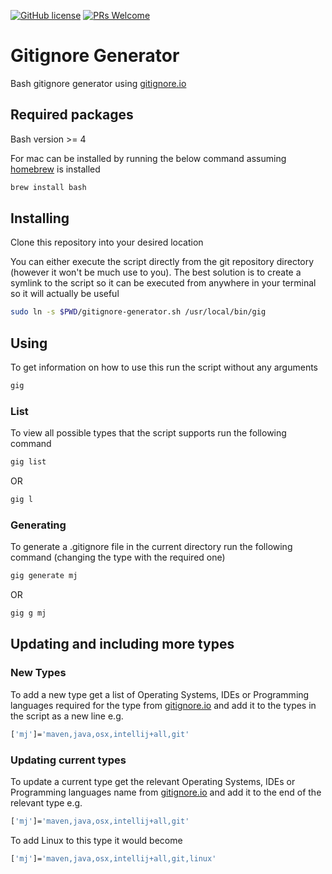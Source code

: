 [![GitHub license](https://img.shields.io/github/license/Naereen/StrapDown.js.svg)](https://github.com/Naereen/StrapDown.js/blob/master/LICENSE) [![PRs Welcome](https://img.shields.io/badge/PRs-welcome-brightgreen.svg?style=flat-square)](http://makeapullrequest.com)


# Gitignore Generator

Bash gitignore generator using [gitignore.io](http://gitignore.io/)

## Required packages

Bash version >= 4

For mac can be installed by running the below command assuming [homebrew](https://brew.sh/) is installed

```bash
brew install bash
```

## Installing

Clone this repository into your desired location

You can either execute the script directly from the git repository directory (however it won't be much use to you). The best solution is to create a symlink to the script so it can be executed from anywhere in your terminal so it will actually be useful

```bash
sudo ln -s $PWD/gitignore-generator.sh /usr/local/bin/gig
```

## Using

To get information on how to use this run the script without any arguments


```bash
gig
```

### List

To view all possible types that the script supports run the following command

```bash
gig list
```

OR

```bash
gig l
```

### Generating

To generate a .gitignore file in the current directory run the following command (changing the type with the required one)

```bash
gig generate mj
```

OR

```bash
gig g mj
```

## Updating and including more types

### New Types

To add a new type get a list of Operating Systems, IDEs or Programming languages required for the type from [gitignore.io](http://gitignore.io/) and add it to the types in the script as a new line e.g.

```bash
['mj']='maven,java,osx,intellij+all,git'
```

### Updating current types

To update a current type get the relevant Operating Systems, IDEs or Programming languages name from [gitignore.io](http://gitignore.io/) and add it to the end of the relevant type e.g.

```bash
['mj']='maven,java,osx,intellij+all,git'
```

To add Linux to this type it would become

```bash
['mj']='maven,java,osx,intellij+all,git,linux'
```
